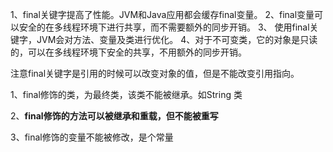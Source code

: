 

1、final关键字提高了性能。JVM和Java应用都会缓存final变量。
2、final变量可以安全的在多线程环境下进行共享，而不需要额外的同步开销。
3、 使用final关键字，JVM会对方法、变量及类进行优化。
4、对于不可变类，它的对象是只读的，可以在多线程环境下安全的共享，不用额外的同步开销。



注意final关键字是引用的时候可以改变对象的值，但是不能改变引用指向。



1、final修饰的类，为最终类，该类不能被继承。如String 类

2、**final修饰的方法可以被继承和重载，但不能被重写**

3、final修饰的变量不能被修改，是个常量

